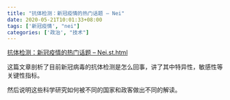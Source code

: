 ```yaml
---
title: "抗体检测：新冠疫情的热门话题 – Nei"
date: 2020-05-21T10:01:33+08:00
tags: ['新冠疫情', "nei"]
categories: ['政治', "技术"]
---
```


[抗体检测：新冠疫情的热门话题 – Nei.st.html](/science/抗体检测：新冠疫情的热门话题%20–%20Nei.st.html)

这篇文章剖析了目前新冠病毒的抗体检测是怎么回事，讲了其中特异性，敏感性等关键性指标。

然后说明这些科学研究如何被不同的国家和政客做出不同的解读。